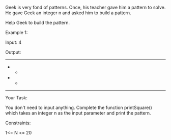 Geek is very fond of patterns. Once, his teacher gave him a pattern to solve. He gave Geek an integer n and asked him to build a pattern.

Help Geek to build the pattern.

 

Example 1:

Input: 4

Output:
****
*  *
*  *
****
 

Your Task:

You don't need to input anything. Complete the function printSquare() which takes  an integer n  as the input parameter and print the pattern.

Constraints:

1<= N <= 20
